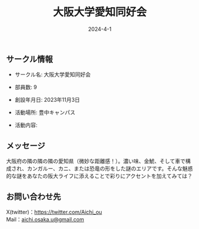 ﻿---
title: '大阪大学愛知同好会'
excerpt: ''
date: '2024-4-1'
iconImage: '/assets/026/icon.png'
coverImage: '/assets/026/cover.jpg'
ogImage:
  url: '/assets/026/icon.png'
tags:
  - 'サークル'
  - '活動中'
---

## サークル情報
- サークル名: 大阪大学愛知同好会
- 部員数: 9
- 創設年月日: 2023年11月3日
- 活動場所: 豊中キャンパス

- 活動内容:

## メッセージ
大阪府の隣の隣の隣の愛知県（微妙な距離感！）。濃い味、金鯱、そして車で構成され、カンガルー、カニ、または恐竜の形をした謎のエリアです。そんな魅惑的な謎をあなたの阪大ライフに添えることで彩りにアクセントを加えてみては？

## お問い合わせ先
X(twitter)：https://twitter.com/Aichi_ou  
Mail：aichi.osaka.u@gmail.com

